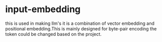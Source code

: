 # input-embedding
this is used in making llm's it is a combination of vector embedding and positional embedding.This is mainly designed for byte-pair encoding the token could be changed based on the project. 
